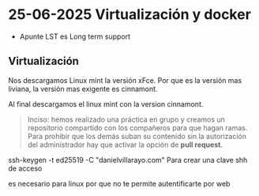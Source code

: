 

# 25-06-2025 Virtualización y docker

* Apunte LST es Long term support

## Virtualización

Nos descargamos Linux mint la versión xFce. Por que es la versión mas liviana, la versión mas exigente es cinnamont.

Al final descargamos el linux mint con la version cinnamont.

> Inciso: hemos realizado una práctica en grupo y creamos un repositorio compartido con los compañeros para que hagan ramas.  
> Para prohibir que los demás suban su contenido sin la autorización del administrador hay que activar la opción de **pull request**.


ssh-keygen -t ed25519 -C "danielvillarayo.com"
Para crear una clave shh de acceso

es necesario para linux por que no te permite autentificarte por web









